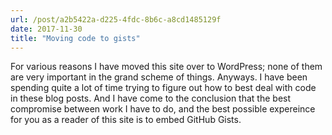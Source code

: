 ```yaml
---
url: /post/a2b5422a-d225-4fdc-8b6c-a8cd1485129f
date: 2017-11-30
title: "Moving code to gists"
---
```


For various reasons I have moved this site over to WordPress; none of them are very important in the grand scheme of things. Anyways. I have been spending quite a lot of time trying to figure out how to best deal with code in these blog posts. And I have come to the conclusion that the best compromise between work I have to do, and the best possible expereince for you as a reader of this site is to embed GitHub Gists.